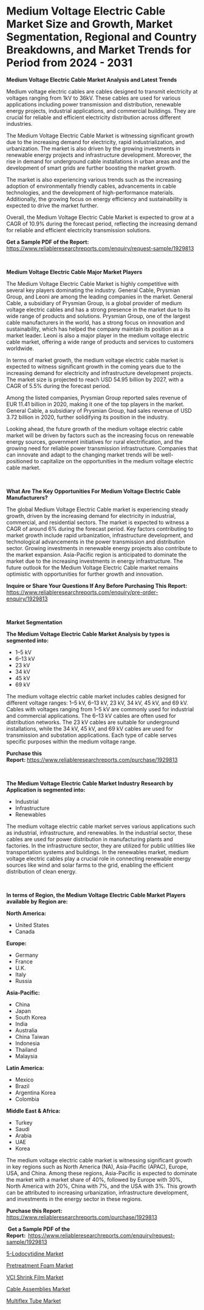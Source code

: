 <p><h1>Medium Voltage Electric Cable Market Size and Growth, Market Segmentation, Regional and Country Breakdowns, and Market Trends for Period from 2024 -  2031</h1></p><p><strong>Medium Voltage Electric Cable Market Analysis and Latest Trends</strong></p>
<p><p>Medium voltage electric cables are cables designed to transmit electricity at voltages ranging from 1kV to 36kV. These cables are used for various applications including power transmission and distribution, renewable energy projects, industrial applications, and commercial buildings. They are crucial for reliable and efficient electricity distribution across different industries.</p><p>The Medium Voltage Electric Cable Market is witnessing significant growth due to the increasing demand for electricity, rapid industrialization, and urbanization. The market is also driven by the growing investments in renewable energy projects and infrastructure development. Moreover, the rise in demand for underground cable installations in urban areas and the development of smart grids are further boosting the market growth.</p><p>The market is also experiencing various trends such as the increasing adoption of environmentally friendly cables, advancements in cable technologies, and the development of high-performance materials. Additionally, the growing focus on energy efficiency and sustainability is expected to drive the market further.</p><p>Overall, the Medium Voltage Electric Cable Market is expected to grow at a CAGR of 10.9% during the forecast period, reflecting the increasing demand for reliable and efficient electricity transmission solutions.</p></p>
<p><strong>Get a Sample PDF of the Report:&nbsp;</strong> <a href="https://www.reliableresearchreports.com/enquiry/request-sample/1929813">https://www.reliableresearchreports.com/enquiry/request-sample/1929813</a></p>
<p>&nbsp;</p>
<p><strong>Medium Voltage Electric Cable Major Market Players</strong></p>
<p><p>The Medium Voltage Electric Cable Market is highly competitive with several key players dominating the industry. General Cable, Prysmian Group, and Leoni are among the leading companies in the market. General Cable, a subsidiary of Prysmian Group, is a global provider of medium voltage electric cables and has a strong presence in the market due to its wide range of products and solutions. Prysmian Group, one of the largest cable manufacturers in the world, has a strong focus on innovation and sustainability, which has helped the company maintain its position as a market leader. Leoni is also a major player in the medium voltage electric cable market, offering a wide range of products and services to customers worldwide.</p><p>In terms of market growth, the medium voltage electric cable market is expected to witness significant growth in the coming years due to the increasing demand for electricity and infrastructure development projects. The market size is projected to reach USD 54.95 billion by 2027, with a CAGR of 5.5% during the forecast period.</p><p>Among the listed companies, Prysmian Group reported sales revenue of EUR 11.41 billion in 2020, making it one of the top players in the market. General Cable, a subsidiary of Prysmian Group, had sales revenue of USD 3.72 billion in 2020, further solidifying its position in the industry.</p><p>Looking ahead, the future growth of the medium voltage electric cable market will be driven by factors such as the increasing focus on renewable energy sources, government initiatives for rural electrification, and the growing need for reliable power transmission infrastructure. Companies that can innovate and adapt to the changing market trends will be well-positioned to capitalize on the opportunities in the medium voltage electric cable market.</p></p>
<p>&nbsp;</p>
<p><strong>What Are The Key Opportunities For Medium Voltage Electric Cable Manufacturers?</strong></p>
<p><p>The global Medium Voltage Electric Cable market is experiencing steady growth, driven by the increasing demand for electricity in industrial, commercial, and residential sectors. The market is expected to witness a CAGR of around 6% during the forecast period. Key factors contributing to market growth include rapid urbanization, infrastructure development, and technological advancements in the power transmission and distribution sector. Growing investments in renewable energy projects also contribute to the market expansion. Asia-Pacific region is anticipated to dominate the market due to the increasing investments in energy infrastructure. The future outlook for the Medium Voltage Electric Cable market remains optimistic with opportunities for further growth and innovation.</p></p>
<p><strong>Inquire or Share Your Questions If Any Before Purchasing This Report:</strong> <a href="https://www.reliableresearchreports.com/enquiry/pre-order-enquiry/1929813">https://www.reliableresearchreports.com/enquiry/pre-order-enquiry/1929813</a></p>
<p>&nbsp;</p>
<p><strong>Market Segmentation</strong></p>
<p><strong>The Medium Voltage Electric Cable Market Analysis by types is segmented into:</strong></p>
<p><ul><li>1–5 kV</li><li>6–13 kV</li><li>23 kV</li><li>34 kV</li><li>45 kV</li><li>69 kV</li></ul></p>
<p><p>The medium voltage electric cable market includes cables designed for different voltage ranges: 1–5 kV, 6–13 kV, 23 kV, 34 kV, 45 kV, and 69 kV. Cables with voltages ranging from 1–5 kV are commonly used for industrial and commercial applications. The 6–13 kV cables are often used for distribution networks. The 23 kV cables are suitable for underground installations, while the 34 kV, 45 kV, and 69 kV cables are used for transmission and substation applications. Each type of cable serves specific purposes within the medium voltage range.</p></p>
<p><strong>Purchase this Report:&nbsp;</strong><a href="https://www.reliableresearchreports.com/purchase/1929813">https://www.reliableresearchreports.com/purchase/1929813</a></p>
<p>&nbsp;</p>
<p><strong>The Medium Voltage Electric Cable Market Industry Research by Application is segmented into:</strong></p>
<p><ul><li>Industrial</li><li>Infrastructure</li><li>Renewables</li></ul></p>
<p><p>The medium voltage electric cable market serves various applications such as industrial, infrastructure, and renewables. In the industrial sector, these cables are used for power distribution in manufacturing plants and factories. In the infrastructure sector, they are utilized for public utilities like transportation systems and buildings. In the renewables market, medium voltage electric cables play a crucial role in connecting renewable energy sources like wind and solar farms to the grid, enabling the efficient distribution of clean energy.</p></p>
<p>&nbsp;</p>
<p><strong>In terms of Region, the Medium Voltage Electric Cable Market Players available by Region are:</strong></p>
<p>
    <p> <strong> North America: </strong>
        <ul>
            <li>United States</li>
            <li>Canada</li>
        </ul>
        </p> 
    <p> <strong> Europe: </strong>
        <ul>
            <li>Germany</li>
            <li>France</li>
            <li>U.K.</li>
            <li>Italy</li>
            <li>Russia</li>
        </ul>
        </p> 
    <p> <strong> Asia-Pacific: </strong>
        <ul>
            <li>China</li>
            <li>Japan</li>
            <li>South Korea</li>
            <li>India</li>
            <li>Australia</li>
            <li>China Taiwan</li>
            <li>Indonesia</li>
            <li>Thailand</li>
            <li>Malaysia</li>
        </ul>
        </p> 
    <p> <strong> Latin America: </strong>
        <ul>
            <li>Mexico</li>
            <li>Brazil</li>
            <li>Argentina Korea</li>
            <li>Colombia</li>
        </ul>
        </p> 
    <p> <strong> Middle East & Africa: </strong>
        <ul>
            <li>Turkey</li>
            <li>Saudi</li>
            <li>Arabia</li>
            <li>UAE</li>
            <li>Korea</li>
        </ul>
    </p>
    </p>
<p><p>The medium voltage electric cable market is witnessing significant growth in key regions such as North America (NA), Asia-Pacific (APAC), Europe, USA, and China. Among these regions, Asia-Pacific is expected to dominate the market with a market share of 40%, followed by Europe with 30%, North America with 20%, China with 7%, and the USA with 3%. This growth can be attributed to increasing urbanization, infrastructure development, and investments in the energy sector in these regions.</p></p>
<p><strong>Purchase this Report: </strong><a href="https://www.reliableresearchreports.com/purchase/1929813">https://www.reliableresearchreports.com/purchase/1929813</a></p>
<p>&nbsp;<strong>Get a Sample PDF of the Report:&nbsp;&nbsp;</strong><a href="https://www.reliableresearchreports.com/enquiry/request-sample/1929813">https://www.reliableresearchreports.com/enquiry/request-sample/1929813</a></p>
<p><strong></strong></p>
<p><p><a href="https://woozy-pyroraptor-a1f.notion.site/5-Lodocytidine-Market-Provides-Detailed-Segmentation-of-this-Market-based-on-Type-Application-and--7502b9d8225942d7af2d9e615f9aac3f">5-Lodocytidine Market</a></p><p><a href="https://rainy-horn-d69.notion.site/Pretreatment-Foam-Market-Dynamics-2024-2031-Also-about-Its-Market-Trends-Projections-and-Opportun-8b9d1641d41d435e800f258bdbaca94b">Pretreatment Foam Market</a></p><p><a href="https://view.publitas.com/reportprime-1/vci-shrink-film-market-size-and-examines-its-market-scope-with-a-primary-focus-on-growth-opportunities-and-forecasted-trends-spanning-from-2024-to-2031/">VCI Shrink Film Market</a></p><p><a href="https://github.com/danielneavesallisons03mba/Market-Research-Report-List-1/blob/main/cable-assemblies-market.md">Cable Assemblies Market</a></p><p><a href="https://view.publitas.com/reportprime-1/multiflex-tube-market-insights-market-players-and-forecast-till-2031/">Multiflex Tube Market</a></p></p>